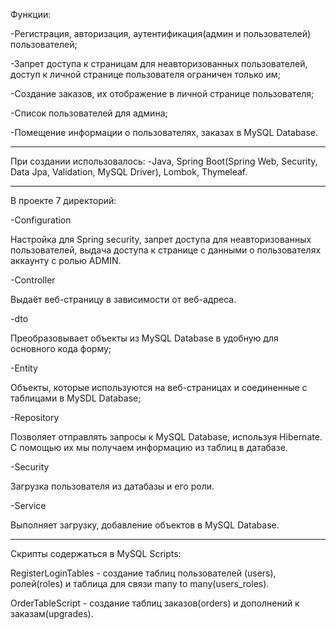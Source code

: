 Функции: 

-Регистрация, авторизация, аутентификация(админ и пользователей) пользователей; 

-Запрет доступа к страницам для неавторизованных пользователей, доступ к личной странице пользователя ограничен только им; 

-Создание заказов, их отображение в личной странице пользователя; 

-Список пользователей для админа; 

-Помещение информации о пользователях, заказах в MySQL Database. 

--------------------------------------------

При создании использовалось: 
-Java, Spring Boot(Spring Web, Security, Data Jpa, Validation, MySQL Driver), Lombok, Thymeleaf.

--------------------------------------------

В проекте 7 директорий:

-Configuration

Настройка для Spring security, запрет доступа для неавторизованных пользователей, выдача доступа к странице с данными о пользователях аккаунту с ролью ADMIN.

-Controller

Выдаёт веб-страницу в зависимости от веб-адреса.

-dto

Преобразовывает объекты из MySQL Database в удобную для основного кода форму;

-Entity

Объекты, которые используются на веб-страницах и соединенные с таблицами в MySDL Database;

-Repository

Позволяет отправлять запросы к MySQL Database, используя Hibernate. С помощью их мы получаем информацию из таблиц в датабазе.

-Security

Загрузка пользователя из датабазы и его роли.

-Service

Выполняет загрузку, добавление объектов в MySQL Database.

--------------------------------------------------------

Скрипты содержаться в MySQL Scripts:

RegisterLoginTables - создание таблиц пользователей (users), ролей(roles) и таблица для связи many to many(users_roles).

OrderTableScript - создание таблиц заказов(orders) и дополнений к заказам(upgrades).

